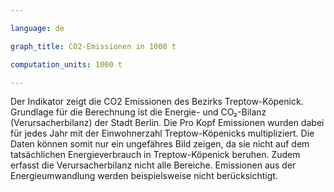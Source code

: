 ```yaml
---

language: de   

graph_title: CO2-Emissionen in 1000 t

computation_units: 1000 t

---
```


Der Indikator zeigt die CO2 Emissionen des Bezirks Treptow-Köpenick. <br>
Grundlage für die Berechnung ist die Energie- und CO₂-Bilanz (Verursacherbilanz) der Stadt Berlin. Die Pro Kopf Emissionen wurden dabei für jedes Jahr mit der Einwohnerzahl Treptow-Köpenicks multipliziert.
Die Daten können somit nur ein ungefähres Bild zeigen, da sie nicht auf dem tatsächlichen Energieverbrauch in Treptow-Köpenick beruhen. Zudem erfasst die Verursacherbilanz nicht alle Bereiche. Emissionen aus der Energieumwandlung werden beispielsweise nicht berücksichtigt.
